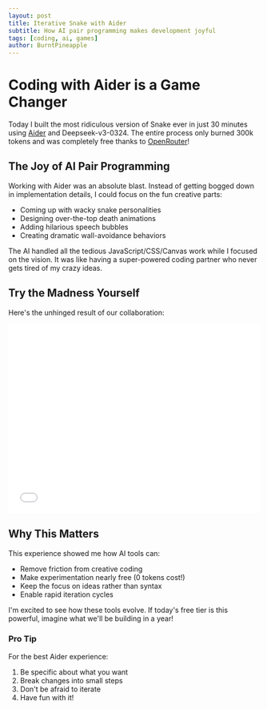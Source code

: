 ```yaml
---
layout: post
title: Iterative Snake with Aider
subtitle: How AI pair programming makes development joyful
tags: [coding, ai, games]
author: BurntPineapple
---
```


# Coding with Aider is a Game Changer

Today I built the most ridiculous version of Snake ever in just 30 minutes using [Aider](https://aider.chat/) and Deepseek-v3-0324. The entire process only burned 300k tokens and was completely free thanks to [OpenRouter](https://openrouter.ai/)!

## The Joy of AI Pair Programming

Working with Aider was an absolute blast. Instead of getting bogged down in implementation details, I could focus on the fun creative parts:

- Coming up with wacky snake personalities
- Designing over-the-top death animations 
- Adding hilarious speech bubbles
- Creating dramatic wall-avoidance behaviors

The AI handled all the tedious JavaScript/CSS/Canvas work while I focused on the vision. It was like having a super-powered coding partner who never gets tired of my crazy ideas.

## Try the Madness Yourself

Here's the unhinged result of our collaboration:

<div class="responsive-game-container">
  <iframe src="/assets/iterativesnakes/Deepseekv3-0324-Chutes-fp8/Deepseekv3-0324run4.html" 
          style="position:absolute; top:0; left:0; width:100%; height:100%; border:none; overflow:hidden;"
          tabindex="0">
  </iframe>
</div>

<script>
document.querySelector('.responsive-game-container iframe').addEventListener('keydown', function(e) {
    if([37, 38, 39, 40].indexOf(e.keyCode) > -1) {
        e.preventDefault();
    }
});
</script>

<style>
.responsive-game-container {
  position: relative;
  width: 100%;
  padding-bottom: 75%; /* Adjust this percentage according to your game's aspect ratio */
  height: 0;
  overflow: hidden;
}
</style>

## Why This Matters

This experience showed me how AI tools can:
- Remove friction from creative coding
- Make experimentation nearly free (0 tokens cost!)
- Keep the focus on ideas rather than syntax
- Enable rapid iteration cycles

I'm excited to see how these tools evolve. If today's free tier is this powerful, imagine what we'll be building in a year!

### Pro Tip
For the best Aider experience:
1. Be specific about what you want
2. Break changes into small steps
3. Don't be afraid to iterate
4. Have fun with it!

